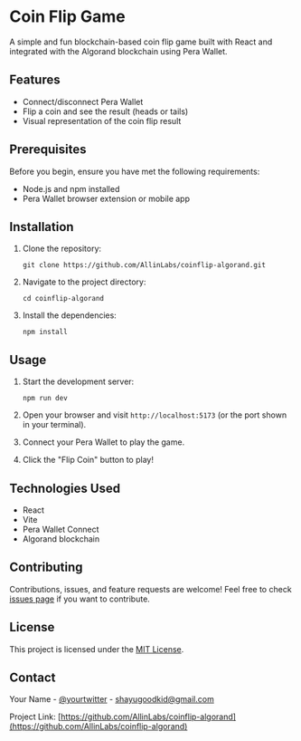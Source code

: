 # Coin Flip Game

A simple and fun blockchain-based coin flip game built with React and integrated with the Algorand blockchain using Pera Wallet.

## Features

- Connect/disconnect Pera Wallet
- Flip a coin and see the result (heads or tails)
- Visual representation of the coin flip result

## Prerequisites

Before you begin, ensure you have met the following requirements:

- Node.js and npm installed
- Pera Wallet browser extension or mobile app

## Installation

1. Clone the repository:
   ```
   git clone https://github.com/AllinLabs/coinflip-algorand.git
   ```

2. Navigate to the project directory:
   ```
   cd coinflip-algorand
   ```

3. Install the dependencies:
   ```
   npm install
   ```

## Usage

1. Start the development server:
   ```
   npm run dev
   ```

2. Open your browser and visit `http://localhost:5173` (or the port shown in your terminal).

3. Connect your Pera Wallet to play the game.

4. Click the "Flip Coin" button to play!

## Technologies Used

- React
- Vite
- Pera Wallet Connect
- Algorand blockchain

## Contributing

Contributions, issues, and feature requests are welcome! Feel free to check [issues page](https://github.com/AllinLabs/coinflip-algorand/issues) if you want to contribute.

## License

This project is licensed under the [MIT License](LICENSE).

## Contact

Your Name - [@yourtwitter](https://twitter.com/yourtwitter) - shayugoodkid@gmail.com

Project Link: [https://github.com/AllinLabs/coinflip-algorand](https://github.com/AllinLabs/coinflip-algorand)